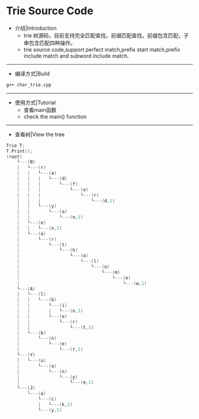 Trie Source Code
===

* 介绍|Introduction  
  * trie 树源码，目前支持完全匹配查找，前缀匹配查找，前缀包含匹配，子串包含匹配四种操作。  
  * trie source code,support perfect match,prefix start match,prefix include match and subword include match. 

-------

* 编译方式|Build  
 ```bash
 g++ char_trie.cpp 
 ```
-------

* 使用方式|Tutorial  
  * 查看main函数  
  * check the main() function

-------
* 查看树|View the tree
```cpp
Trie T;
T.Print();
(root)
    └---(B)
    |   └---(r)
    |   |   └---(a)
    |   |   |   └---(d)
    |   |   |       └---(f)
    |   |   |           └---(o)
    |   |   |               └---(r)
    |   |   |                   └---(d,1)
    |   |   └---(y)
    |   |       └---(a)
    |   |           └---(n,1)
    |   └---(e)
    |   |   └---(n,1)
    |   └---(a)
    |       └---(r)
    |           └---(t)
    |               └---(h)
    |                   └---(o)
    |                       └---(l)
    |                           └---(o)
    |                               └---(m)
    |                                   └---(e)
    |                                       └---(w,1)
    └---(A)
    |   └---(l)
    |   |   └---(b)
    |   |       └---(i)
    |   |       |   └---(n,1)
    |   |       └---(e)
    |   |           └---(r)
    |   |               └---(t,1)
    |   └---(b)
    |       └---(n)
    |           └---(e)
    |               └---(r,1)
    └---(Y)
    |   └---(u)
    |       └---(a)
    |           └---(n)
    |               └---(y)
    |                   └---(e,1)
    └---(J)
        └---(a)
            └---(c)
            |   └---(k,1)
            └---(y,1)
```

